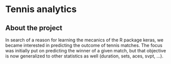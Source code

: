 # Tennis analytics

## About the project
In search of a reason for learning the mecanics of the R package keras, we became interested in predicting the outcome of tennis matches. The focus was initially put on predicting the winner of a given match, but that objective is now generalized to other statistics as well (duration, sets, aces, svpt, ...). 


